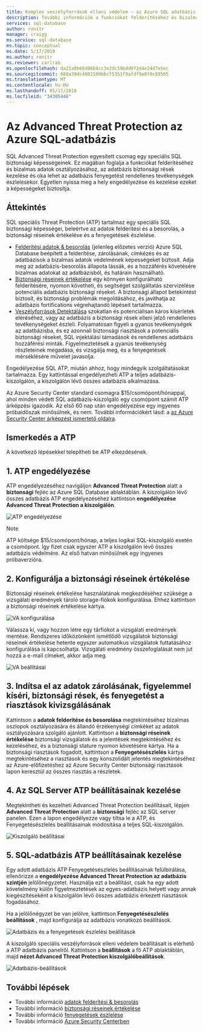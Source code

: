 ```yaml
---
title: Komplex veszélyforrások elleni védelem – az Azure SQL adatbázis |} Microsoft Docs
description: További információk a funkciókat felderítéséhez és bizalmas adatok osztályozásához, az adatbázis biztonsági rések kezelése és oka lehet az Azure SQL-adatbázis fenyegetést rendellenes tevékenységek észlelésekor.
services: sql-database
author: ronitr
manager: craigg
ms.service: sql-database
ms.topic: conceptual
ms.date: 5/17/2018
ms.author: ronitr
ms.reviewer: carlrab
ms.openlocfilehash: da21a0b66d86b4cc3e2dc59bdd972d4e24d7e5ec
ms.sourcegitcommit: 688a394c4901590bbcf5351f9afdf9e8f0c89505
ms.translationtype: MT
ms.contentlocale: hu-HU
ms.lasthandoff: 05/17/2018
ms.locfileid: "34305446"
---
```

# <a name="advanced-threat-protection-for-azure-sql-database"></a>Az Advanced Threat Protection az Azure SQL-adatbázis

SQL Advanced Threat Protection egyesített csomag egy speciális SQL biztonsági képességeinek. Ez magában foglalja a funkciókat felderítéséhez és bizalmas adatok osztályozásához, az adatbázis biztonsági rések kezelése és oka lehet az adatbázis fenyegetést rendellenes tevékenységek észlelésekor. Egyetlen nyissa meg a hely engedélyezése és kezelése ezeket a képességeket biztosítja. 

## <a name="overview"></a>Áttekintés

SQL speciális Threat Protection (ATP) tartalmaz egy speciális SQL biztonsági képességei, beleértve az adatok felderítési és a besorolás, a biztonsági réseinek értékelése és a fenyegetések észlelése. 

- [Felderítési adatok & besorolás](sql-database-data-discovery-and-classification.md) (jelenleg előzetes verzió) Azure SQL Database beépített a felderítése, zárolásának, címkézés és az adatbázisok a bizalmas adatok védelmének képességeket biztosít. Adja meg az adatbázis-besorolás állapota lássák, és a hozzáférés követésére bizalmas adatokat az adatbázisból, és határain használható.
- [Biztonsági réseinek értékelése](sql-vulnerability-assessment.md) egy könnyen konfigurálható felderítésére, nyomon követheti, és segítséget szolgáltatás szervizelése potenciális adatbázis biztonsági réseket. A biztonsági állapot betekintést biztosít, és biztonsági problémák megoldásához, és javíthatja az adatbázis fortifications végrehajtandó lépéseit tartalmazza.
- [Veszélyforrások Detektálása](sql-database-threat-detection.md) szokatlan és potenciálisan káros kísérletek eléréséhez, vagy az adatbázis a biztonsági rések elleni jelző rendellenes tevékenységeket észleli. Folyamatosan figyeli a gyanús tevékenységek az adatbázisba, és ez azonnali biztonsági riasztások a potenciális biztonsági réseket, SQL injektálási támadások és rendellenes adatbázis hozzáférési minták. Figyelmeztetések a gyanús tevékenység részleteinek megadása, és vizsgálja meg, és a fenyegetések mérséklésére művelet javasolja.

Engedélyezése SQL ATP, miután ahhoz, hogy mindegyik szolgáltatásokat tartalmazza. Egy kattintással engedélyezheti ATP a teljes adatbázis-kiszolgálón, a kiszolgálón lévő összes adatbázis alkalmazása. 

Az Azure Security Center standard csomagra $15/csomópont/hónappal, ahol minden védett SQL adatbázis-kiszolgáló egy csomópont számít ATP árképzési igazodik. Az első 60 nap után engedélyezése egy ingyenes próbaidőszak minősülnek, és nem. További információkért lásd: a [az Azure Security Center árképzést ismertető oldalra](https://azure.microsoft.com/pricing/details/security-center/).


## <a name="getting-started-with-atp"></a>Ismerkedés a ATP 
A következő lépésekkel telepítheti be ATP elkezdésének. 

## <a name="1-enable-atp"></a>1. ATP engedélyezése

ATP engedélyezéséhez navigáljon **Advanced Threat Protection** alatt a **biztonsági** fejléc az Azure SQL Database ablaktáblán. A kiszolgálón lévő összes adatbázis ATP engedélyezéséhez kattintson **engedélyezése Advanced Threat Protection a kiszolgálón**.

![ATP engedélyezése](./media/sql-advanced-protection/enable_atp.png) 

> [!NOTE]
> ATP költsége $15/csomópont/hónap, a teljes logikai SQL-kiszolgáló esetén a csomópont. Így fizet csak egyszer ATP a kiszolgálón lévő összes adatbázis védelmére. Az első hatvan minősülnek egy ingyenes próbaverzióra.

## <a name="2-configure-vulnerability-assessment"></a>2. Konfigurálja a biztonsági réseinek értékelése

Biztonsági réseinek értékelése használatának megkezdéséhez szüksége a vizsgálati eredmények tároló storage-fiókok konfigurálása. Ehhez kattintson a biztonsági réseinek értékelése kártya.

![VA konfigurálása](./media/sql-advanced-protection/configure_va.png) 

Válassza ki, vagy hozzon létre egy tárfiókot a vizsgálati eredmények mentése. Rendszeres időközönként ismétlődő vizsgálatok biztonsági réseinek értékelése hetente egyszer automatikus vizsgálatok futtatásához konfigurálása is kapcsolhatja. Vizsgálati eredmény összefoglalását nem jut hozzá a e-mail címeket, akkor adja meg.

![VA beállításai](./media/sql-advanced-protection/va_settings.png) 

## <a name="3-start-classifying-data-tracking-vulnerabilities-and-investigating-threat-alerts"></a>3. Indítsa el az adatok zárolásának, figyelemmel kíséri, biztonsági rések, és fenyegetést a riasztások kivizsgálásának

Kattintson a **adatok felderítése és besorolása** megtekintéséhez bizalmas oszlopok osztályozására és állandó érzékenységi címkéket az adatok osztályozására szolgáló ajánlott. Kattintson a **biztonsági réseinek értékelése** biztonsági vizsgálatok és a jelentések megtekintéséhez és kezeléséhez, és a biztonsági stature nyomon követésére kártya. Ha a biztonsági riasztások fogadott, kattintson a **Fenyegetésészlelés** kártya megtekintéséhez a riasztások és egy konszolidált jelentés megtekintéséhez az Azure-előfizetéshez az Azure Security Center biztonsági riasztások lapon keresztül az összes riasztás a részletek.

## <a name="4-manage-atp-settings-on-your-sql-server"></a>4. Az SQL Server ATP beállításainak kezelése

Megtekintheti és kezelheti Advanced Threat Protection beállításait, lépjen **Advanced Threat Protection** alatt a **biztonsági** fejléc az SQL server panelen. Ezen a lapon engedélyezze vagy tiltsa le a ATP, és Fenyegetésészlelés beállításainak módosítása a teljes SQL-kiszolgálón.

![Kiszolgáló beállításai](./media/sql-advanced-protection/server_settings.png) 

## <a name="5-manage-atp-settings-for-a-sql-database"></a>5. SQL-adatbázis ATP beállításainak kezelése

Egy adott adatbázis ATP Fenyegetésészlelés beállításainak felülbírálása, ellenőrizze a **engedélyezése Advanced Threat Protection az adatbázis szintjén** jelölőnégyzetet. Használja ezt a beállítást, csak ha egy adott követelmény külön figyelmeztetések az egyes-adatbázis helyett vagy annak kiegészítéseként a kiszolgálón lévő összes adatbázis érkezett riasztások fogadásához. 

Ha a jelölőnégyzet be van jelölve, kattintson **Fenyegetésészlelés beállítások** , majd konfigurálja az adatbázis vonatkozó beállítások.

![Adatbázis és a fenyegetések észlelési beállítások](./media/sql-advanced-protection/database_threat_detection_settings.png) 

A kiszolgáló speciális veszélyforrások elleni védelem beállításait is elérhető a ATP adatbázis panelről. Kattintson a **beállítások** a fő ATP ablaktáblán, majd **nézet Advanced Threat Protection kiszolgálóbeállítások**. 

![Adatbázis-beállítások](./media/sql-advanced-protection/database_settings.png) 

## <a name="next-steps"></a>További lépések 

- További információ [adatok felderítési & besorolás](sql-database-data-discovery-and-classification.md) 
- További információ [biztonsági réseinek értékelése](sql-vulnerability-assessment.md) 
- További információ [fenyegetések észlelése](sql-database-threat-detection.md)
- További információ [Azure Security Centerben](https://docs.microsoft.com/azure/security-center/security-center-intro)
